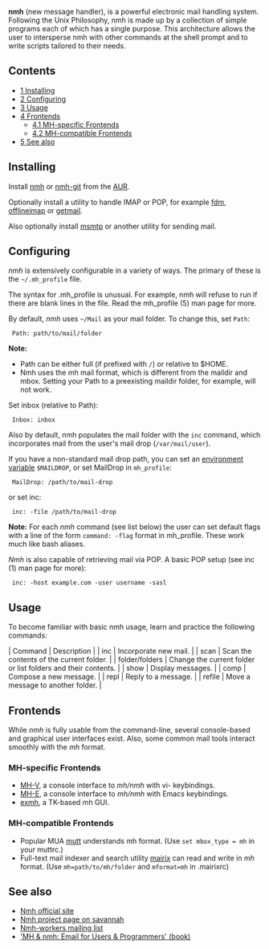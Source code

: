 **nmh** (new message handler), is a powerful electronic mail handling system. Following the Unix Philosophy, nmh is made up by a collection of simple programs each of which has a single purpose. This architecture allows the user to intersperse nmh with other commands at the shell prompt and to write scripts tailored to their needs.

## Contents

*   [1 Installing](#Installing)
*   [2 Configuring](#Configuring)
*   [3 Usage](#Usage)
*   [4 Frontends](#Frontends)
    *   [4.1 MH-specific Frontends](#MH-specific_Frontends)
    *   [4.2 MH-compatible Frontends](#MH-compatible_Frontends)
*   [5 See also](#See_also)

## Installing

Install [nmh](https://aur.archlinux.org/packages/nmh/) or [nmh-git](https://aur.archlinux.org/packages/nmh-git/) from the [AUR](/index.php/AUR "AUR").

Optionally install a utility to handle IMAP or POP, for example [fdm](https://www.archlinux.org/packages/?name=fdm), [offlineimap](https://www.archlinux.org/packages/?name=offlineimap) or [getmail](https://www.archlinux.org/packages/?name=getmail).

Also optionally install [msmtp](https://www.archlinux.org/packages/?name=msmtp) or another utility for sending mail.

## Configuring

*nmh* is extensively configurable in a variety of ways. The primary of these is the `~/.mh_profile` file.

The syntax for .mh_profile is unusual. For example, nmh will refuse to run if there are blank lines in the file. Read the mh_profile (5) man page for more.

By default, *nmh* uses `~/Mail` as your mail folder. To change this, set `Path`:

```
 Path: path/to/mail/folder

```

**Note:**

*   Path can be either full (if prefixed with `/`) or relative to $HOME.
*   Nmh uses the mh mail format, which is different from the maildir and mbox. Setting your Path to a preexisting maildir folder, for example, will not work.

Set inbox (relative to Path):

```
 Inbox: inbox

```

Also by default, nmh populates the mail folder with the `inc` command, which incorporates mail from the user's mail drop (`/var/mail/user`).

If you have a non-standard mail drop path, you can set an [environment variable](/index.php/Environment_variable "Environment variable") `$MAILDROP`, or set MailDrop in `mh_profile`:

```
 MailDrop: /path/to/mail-drop

```

or set inc:

```
 inc: -file /path/to/mail-drop

```

**Note:** For each *nmh* command (see list below) the user can set default flags with a line of the form `command: -flag` format in mh_profile. These work much like bash aliases.

*Nmh* is also capable of retrieving mail via POP. A basic POP setup (see inc (1) man page for more):

```
 inc: -host example.com -user username -sasl

```

## Usage

To become familiar with basic nmh usage, learn and practice the following commands:

| Command | Description |
| inc | Incorporate new mail. |
| scan | Scan the contents of the current folder. |
| folder/folders | Change the current folder or list folders and their contents. |
| show | Display messages. |
| comp | Compose a new message. |
| repl | Reply to a message. |
| refile | Move a message to another folder. |

## Frontends

While *nmh* is fully usable from the command-line, several console-based and graphical user interfaces exist. Also, some common mail tools interact smoothly with the *mh* format.

### MH-specific Frontends

*   [MH-V](http://www.hep.wisc.edu/~rader/mh-v/), a console interface to *mh/nmh* with vi- keybindings.
*   [MH-E](http://www.beedub.com/exmh/), a console interface to *mh/nmh* with Emacs keybindings.
*   [exmh](http://mh-e.sourceforge.net/), a TK-based mh GUI.

### MH-compatible Frontends

*   Popular MUA [mutt](/index.php/Mutt "Mutt") understands mh format. (Use `set mbox_type = mh` in your muttrc.)
*   Full-text mail indexer and search utility [mairix](http://www.rpcurnow.force9.co.uk/mairix/) can read and write in *mh* format. (Use `mh=path/to/mh/folder` and `mformat=mh` in .mairixrc)

## See also

*   [Nmh official site](http://www.nongnu.org/nmh/)
*   [Nmh project page on savannah](http://savannah.nongnu.org/projects/nmh/)
*   [Nmh-workers mailing list](https://lists.nongnu.org/mailman/listinfo/nmh-workers)
*   ['MH & nmh: Email for Users & Programmers' (book)](http://rand-mh.sourceforge.net/book/)